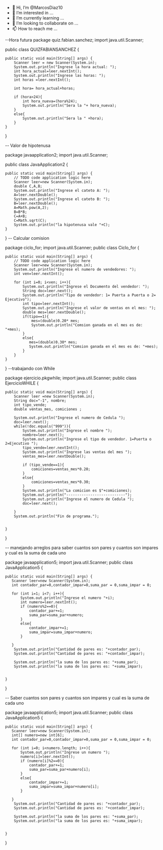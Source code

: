 - 👋 Hi, I’m @MarcosDiaz10
- 👀 I’m interested in ...
- 🌱 I’m currently learning ...
- 💞️ I’m looking to collaborate on ...
- 📫 How to reach me ...

<!---
MarcosDiaz10/MarcosDiaz10 is a ✨ special ✨ repository because its `README.md` (this file) appears on your GitHub profile.
You can click the Preview link to take a look at your changes.
--->
--Hora futura
package quiz.fabian.sanchez;
import java.util.Scanner;

public class QUIZFABIANSANCHEZ {

    public static void main(String[] args) {
        Scanner leer = new Scanner(System.in);
        System.out.println("Ingrese la hora actual: ");
        int hora_actual=leer.nextInt();
        System.out.println("Ingrese las horas: ");
        int horas =leer.nextInt();
        
        int hora= hora_actual+horas;
        
        if (hora>24){
            int hora_nueva=(hora%24);
            System.out.println("Sera la "+ hora_nueva);
        }
        else{
            System.out.println("Sera la " +hora);
        }
    }
    
}


-- Valor de hipotenusa

package javaapplication2;
import java.util.Scanner;

public class JavaApplication2 {

    public static void main(String[] args) {
        // TODO code application logic here
        Scanner leer=new Scanner(System.in);
        double C,A,B;
        System.out.println("Ingrese el cateto A: ");
        A=leer.nextDouble();
        System.out.println("Ingrese el cateto B: ");
        B=leer.nextDouble();
        A=Math.pow(A,2);
        B=B*B;
        C=A+B;
        C=Math.sqrt(C);
        System.out.println("la hipotenusa vale "+C);
    }
    
}
 -- Calcular comision
 
 
package ciclo_for;
import java.util.Scanner;
public class Ciclo_for {

    public static void main(String[] args) {
        // TODO code application logic here
        Scanner leer=new Scanner(System.in);
        System.out.println("Ingrese el numero de vendedores: ");
        int ven=leer.nextInt();
        
        for (int i=0; i<ven; i++){
            System.out.println("Ingrese el Documento del vendedor: ");
            String doc=leer.next();
            System.out.println("Tipo de vendedor: 1= Puerta a Puerta o 2= Ejecutivo");
            int tipo=leer.nextInt();
            System.out.println("Ingrese el valor de ventas en el mes: ");
            double mes=leer.nextDouble();
            if(tipo==1){
                mes=(double)0.20* mes;
                System.out.println("Comsion ganada en el mes es de: "+mes);
            }
            else{
               mes=(double)0.30* mes;
               System.out.println("Comsion ganada en el mes es de: "+mes); 
            }
        }
    }
    
}
--trabajando con While


package ejercicio.pkgwhile;
import java.util.Scanner;
public class EjercicioWHILE {

   
    public static void main(String[] args) {
        Scanner leer =new Scanner(System.in);
        String doc="-1", nombre;
        int tipo_vende;
        double ventas_mes, comiciones ;
        
        System.out.println("Ingrese el numero de Cedula ");
        doc=leer.next();
        while(!doc.equals("999")){
            System.out.println("Ingrese el nombre ");
            nombre=leer.next();
            System.out.println("Ingrese el tipo de vendedor. 1=Puerta o 2=Ejecutivo ");
            tipo_vende=leer.nextInt();
            System.out.println("Ingrese las ventas del mes ");
            ventas_mes=leer.nextDouble();
            
            if (tipo_vende==1){
                comiciones=ventas_mes*0.20;
            }
            else{
                comiciones=ventas_mes*0.30;
            }
            System.out.println("La comicion es $"+comiciones);
            System.out.println("---------------------------");
            System.out.println("Ingrese el numero de Cedula ");
            doc=leer.next();
            
        }
        System.out.println("Fin de programa.");
        
        
    }
    
}

-- manejando arreglos para saber cuantos son pares y cuantos son impares y cual es la suma de cada uno

package javaapplication5;
import java.util.Scanner;
public class JavaApplication5 {

    public static void main(String[] args) {
       Scanner leer=new Scanner(System.in);
       int contador_par=0,contador_impar=0,suma_par = 0,suma_impar = 0;
       
       for (int i=1; i<7; i++){
           System.out.println("Ingrese el numero "+i);
           int numero=leer.nextInt();
           if (numero%2==0){
               contador_par+=1;
               suma_par=suma_par+numero;
           }
           else{
               contador_impar+=1;
               suma_impar=suma_impar+numero;
           }
           
       }
        System.out.println("Cantidad de pares es: "+contador_par);
        System.out.println("Cantidad de pares es: "+contador_impar);

        System.out.println("la suma de los pares es: "+suma_par);
        System.out.println("la suma de los pares es: "+suma_impar);
        
        
    }
    
}


-- Saber cuantos son pares y cuantos son impares y cual es la suma de cada uno

package javaapplication5;
import java.util.Scanner;
public class JavaApplication5 {

    public static void main(String[] args) {
       Scanner leer=new Scanner(System.in);
       int[] numero=new int[6];
       int contador_par=0,contador_impar=0,suma_par = 0,suma_impar = 0;
       
       for (int i=0; i<numero.length; i++){
           System.out.println("Ingrese un numero ");
           numero[i]=leer.nextInt();
           if (numero[i]%2==0){
               contador_par+=1;
               suma_par=suma_par+numero[i];
           }
           else{
               contador_impar+=1;
               suma_impar=suma_impar+numero[i];
           }
           
       }
        System.out.println("Cantidad de pares es: "+contador_par);
        System.out.println("Cantidad de pares es: "+contador_impar);

        System.out.println("la suma de los pares es: "+suma_par);
        System.out.println("la suma de los pares es: "+suma_impar);
        
        
    }
    
}

